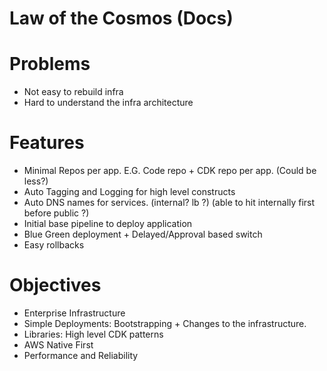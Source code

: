 # Law of the Cosmos (Docs)

# Problems
- Not easy to rebuild infra
- Hard to understand the infra architecture

# Features

- Minimal Repos per app. E.G. Code repo + CDK repo per app. (Could be less?)
- Auto Tagging and Logging for high level constructs
- Auto DNS names for services. (internal? lb ?) (able to hit internally first before public ?)
- Initial base pipeline to deploy application
- Blue Green deployment + Delayed/Approval based switch
- Easy rollbacks

# Objectives

- Enterprise Infrastructure 
- Simple Deployments: Bootstrapping + Changes to the infrastructure.
- Libraries: High level CDK patterns
- AWS Native First
- Performance and Reliability
